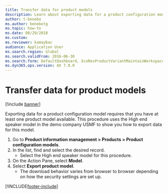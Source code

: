 ```yaml
--- 
title: Transfer data for product models
description: Learn about exporting data for a product configuration model requires that you have at least one product model available with a step-by-step process. 
author: t-benebo
ms.author: benebotg
ms.topic: how-to
ms.date: 08/29/2018
ms.custom:
ms.reviewer: kamaybac 
audience: Application User
ms.search.region: Global
ms.search.validFrom: 2016-06-30
ms.search.form: DefaultDashboard, EcoResProductVariantMaintainWorkspace, PCProductConfigurationModelListPage, PCImport
ms.dyn365.ops.version: AX 7.0.0 
---
```


# Transfer data for product models

[!include [banner](../../includes/banner.md)]

Exporting data for a product configuration model requires that you have at least one product model available. This procedure uses the High end speaker model in the demo company USMF to show you how to export data for this model.

1. Go to **Product information management \> Products \> Product configuration models**.
1. In the list, find and select the desired record.
    * Select the High end speaker model for this procedure.  
1. On the Action Pane, select **Model**.
1. Select **Export product model**.
    * The download behavior varies from browser to browser depending on how the security settings are set up.  


[!INCLUDE[footer-include](../../../includes/footer-banner.md)]